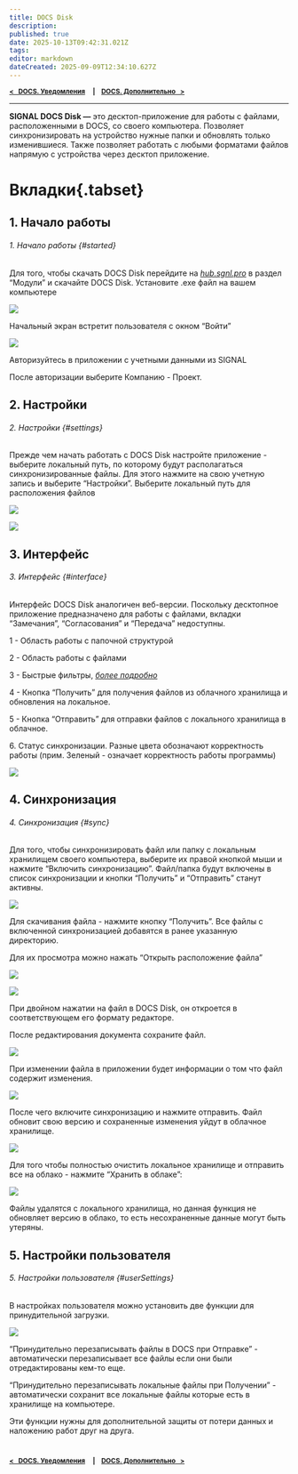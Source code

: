 ```yaml
---
title: DOCS Disk
description: 
published: true
date: 2025-10-13T09:42:31.021Z
tags: 
editor: markdown
dateCreated: 2025-09-09T12:34:10.627Z
---
```


<sub>**[<   DOCS. Уведомления](/ru/docs/notifications)     **|**     [DOCS. Дополнительно   >](/ru/docs/more)**</sub>

----

**SIGNAL DOCS Disk —** это десктоп-приложение для работы с файлами, расположенными в DOCS, со своего компьютера. Позволяет синхронизировать на устройство нужные папки и обновлять только изменившиеся. Также позволяет работать с любыми форматами файлов напрямую с устройства через десктоп приложение.  

# Вкладки{.tabset}
## 1. Начало работы
###### 1. Начало работы {#started}
  
Для того, чтобы скачать DOCS Disk перейдите на [_hub.sgnl.pro_](http://hub.sgnl.pro/) в раздел “Модули” и скачайте DOCS Disk. Установите .exe файл на вашем компьютере

![](/chrome_zgzhfmtsry.png)

Начальный экран встретит пользователя с окном “Войти”

![](/signal_docs_disk_pt48hruxuz.png)

Авторизуйтесь в приложении с учетными данными из SIGNAL

После авторизации выберите Компанию - Проект.

## 2. Настройки
###### 2. Настройки {#settings}
  
Прежде чем начать работать с DOCS Disk настройте приложение - выберите локальный путь, по которому будут располагаться синхронизированные файлы. Для этого нажмите на свою учетную запись и выберите “Настройки”. Выберите локальный путь для расположения файлов

![](/signal_docs_disk_xgybkovvyy.png)

![](/signal_docs_disk_ofnzi2aj7v.png)

## 3. Интерфейс
###### 3. Интерфейс {#interface}
  
Интерфейс DOCS Disk аналогичен веб-версии. Поскольку десктопное приложение предназначено для работы с файлами, вкладки “Замечания”, “Согласования” и “Передача” недоступны.

1 - Область работы с папочной структурой

2 - Область работы с файлами

3 - Быстрые фильтры, [_более подробно_](https://wiki.sgnl.pro/docs/user/quick-filters)

4 - Кнопка “Получить” для получения файлов из облачного хранилища и обновления на локальное.

5 - Кнопка “Отправить” для отправки файлов с локального хранилища в облачное.

6\. Статус синхронизации. Разные цвета обозначают корректность работы (прим. Зеленый - означает корректность работы программы)

![](/signal_docs_disk_hpcuhmvnzl.png)

## 4. Синхронизация
###### 4. Синхронизация {#sync}
  
Для того, чтобы синхронизировать файл или папку с локальным хранилищем своего компьютера, выберите их правой кнопкой мыши и нажмите “Включить синхронизацию”. Файл/папка будут включены в список синхронизации и кнопки “Получить” и “Отправить” станут активны.

![](/signal_docs_disk_pnoz9f42td.png)

Для скачивания файла - нажмите кнопку “Получить”. Все файлы с включенной синхронизацией добавятся в ранее указанную директорию.

Для их просмотра можно нажать “Открыть расположение файла”

![](/signal_docs_disk_hq8kpo9cef.png)

![](/signal_docs_disk_ey0y7nzx5e.png)

При двойном нажатии на файл в DOCS Disk, он откроется в соответствующем его формату редакторе.

После редактирования документа сохраните файл.

![](/winword_2unhcujsni.png)

При изменении файла в приложении будет информации о том что файл содержит изменения. 

![](/lgbslepwya.png)

После чего включите синхронизацию и нажмите отправить. Файл обновит свою версию и сохраненные изменения уйдут в облачное хранилище.

![](/signal_docs_disk_2lpy7w425r.png)

Для того чтобы полностью очистить локальное хранилище и отправить все на облако - нажмите “Хранить в облаке”:

![](/signal_docs_disk_tcux4l3ljf.png)

Файлы удалятся с локального хранилища, но данная функция не обновляет версию в облако, то есть несохраненные данные могут быть утеряны. 

## 5. Настройки пользователя
###### 5. Настройки пользователя {#userSettings}
  
В настройках пользователя можно установить две функции для принудительной загрузки.

![](/signal_docs_disk_jzcqvr3r79.png)

“Принудительно перезаписывать файлы в DOCS при Отправке” - автоматически перезаписывает все файлы если они были отредактированы кем-то еще.

“Принудительно перезаписывать локальные файлы при Получении” - автоматически сохранит все локальные файлы которые есть в хранилище на компьютере.

Эти функции нужны для дополнительной защиты от потери данных и наложению работ друг на друга.

#
<sub>**[<   DOCS. Уведомления](/ru/docs/notifications)     **|**     [DOCS. Дополнительно   >](/ru/docs/more)**</sub>